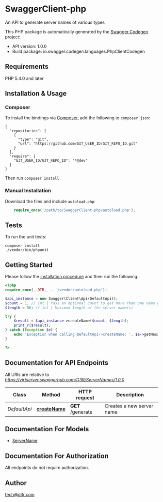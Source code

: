 # SwaggerClient-php
An API to generate server names of various types

This PHP package is automatically generated by the [Swagger Codegen](https://github.com/swagger-api/swagger-codegen) project:

- API version: 1.0.0
- Build package: io.swagger.codegen.languages.PhpClientCodegen

## Requirements

PHP 5.4.0 and later

## Installation & Usage
### Composer

To install the bindings via [Composer](http://getcomposer.org/), add the following to `composer.json`:

```
{
  "repositories": [
    {
      "type": "git",
      "url": "https://github.com/GIT_USER_ID/GIT_REPO_ID.git"
    }
  ],
  "require": {
    "GIT_USER_ID/GIT_REPO_ID": "*@dev"
  }
}
```

Then run `composer install`

### Manual Installation

Download the files and include `autoload.php`:

```php
    require_once('/path/to/SwaggerClient-php/autoload.php');
```

## Tests

To run the unit tests:

```
composer install
./vendor/bin/phpunit
```

## Getting Started

Please follow the [installation procedure](#installation--usage) and then run the following:

```php
<?php
require_once(__DIR__ . '/vendor/autoload.php');

$api_instance = new Swagger\Client\Api\DefaultApi();
$count = 1; // int | Pass an optional count to get more than one name generated
$length = 56; // int | Maximum length of the server name(s)

try {
    $result = $api_instance->createName($count, $length);
    print_r($result);
} catch (Exception $e) {
    echo 'Exception when calling DefaultApi->createName: ', $e->getMessage(), PHP_EOL;
}

?>
```

## Documentation for API Endpoints

All URIs are relative to *https://virtserver.swaggerhub.com/D3R/ServerNames/1.0.0*

Class | Method | HTTP request | Description
------------ | ------------- | ------------- | -------------
*DefaultApi* | [**createName**](docs/Api/DefaultApi.md#createname) | **GET** /generate | Creates a new server name


## Documentation For Models

 - [ServerName](docs/Model/ServerName.md)


## Documentation For Authorization

 All endpoints do not require authorization.


## Author

tech@d3r.com


